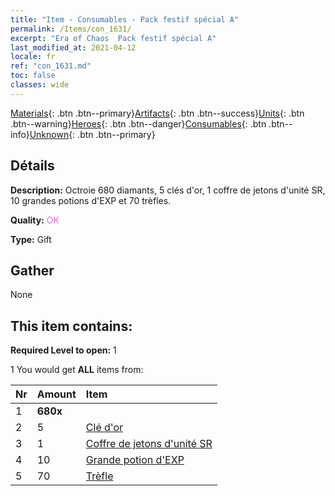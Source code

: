 ```yaml
---
title: "Item - Consumables - Pack festif spécial A"
permalink: /Items/con_1631/
excerpt: "Era of Chaos  Pack festif spécial A"
last_modified_at: 2021-04-12
locale: fr
ref: "con_1631.md"
toc: false
classes: wide
---
```

 [Materials](/fr/Items/){: .btn .btn--primary}[Artifacts](/fr/Items/Artifacts/){: .btn .btn--success}[Units](/fr/Items/Units/){: .btn .btn--warning}[Heroes](/fr/Items/Heroes/){: .btn .btn--danger}[Consumables](/fr/Items/Consumables/){: .btn .btn--info}[Unknown](/fr/Items/Unknown/){: .btn .btn--primary}

## Détails
 **Description:** Octroie 680 diamants, 5 clés d'or, 1 coffre de jetons d'unité SR, 10 grandes potions d'EXP et 70 trèfles.

 **Quality:** <span style="color: #DA70D6">OK</span>

 **Type:** Gift

## Gather

  None

## This item contains:

 **Required Level to open:** 1

 1 You would get **ALL** items  from:

  | Nr | Amount |     Item    |
  |:---|:-------|:------------|
  | 1 |  **680x** | <i class="fas fa-gem"/> |  | 
  | 2 | 5 | [Clé d'or](/fr/Items/con_783/) | 
  | 3 | 1 | [Coffre de jetons d'unité SR](/fr/Items/con_1597/) | 
  | 4 | 10 | [Grande potion d'EXP](/fr/Items/con_702/) | 
  | 5 | 70 | [Trèfle](/fr/Items/con_537/) | 
